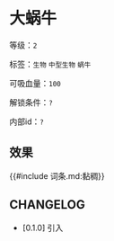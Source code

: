 # 大蜗牛

等级：`2`

标签：`生物` `中型生物` `蜗牛`

可吸血量：`100`

解锁条件：`?`

内部id：`?`

## 效果

{{#include 词条.md:黏稠}}

## CHANGELOG

- [0.1.0] 引入
